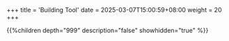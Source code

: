+++
title = 'Building Tool'
date = 2025-03-07T15:00:59+08:00
weight = 20
+++

{{%children depth="999" description="false" showhidden="true" %}}


